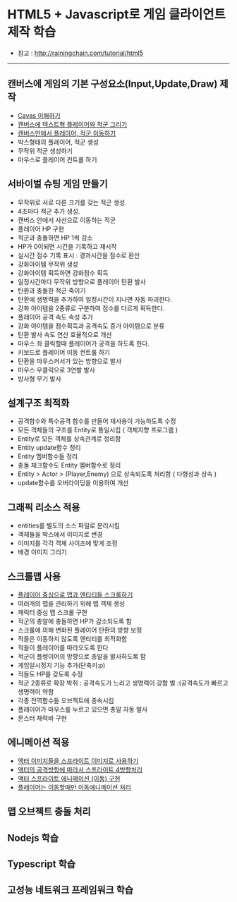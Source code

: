 # HTML5 + Javascript로 게임 클라이언트 제작 학습
- 참고 : http://rainingchain.com/tutorial/html5

---
## 캔버스에 게임의 기본 구성요소(Input,Update,Draw) 제작
- [Cavas 이해하기](./processes/process.01.md)
- [캔버스에 텍스트형 플레이어와 적군 그리기](../../client/assets/01-tutorial/01/index.03.html)
- [캔버스안에서 플레이어, 적군 이동하기](../../client/assets/01-tutorial/01/index.04.html)
- 박스형태의 플레이어, 적군 생성
- 무작위 적군 생성하기
- 마우스로 플레이어 컨트롤 하기

## 서바이벌 슈팅 게임 만들기
- 무작위로 서로 다른 크기를 갖는 적군 생성.
- 4초마다 적군 추가 생성.
- 캔버스 안에서 사선으로 이동하는 적군
- 플레이어 HP 구현
- 적군과 충돌하면 HP 1씩 감소
- HP가 0이되면 시간을 기록하고 재시작
- 실시간 점수 기록 표시 : 경과시간을 점수로 환산
- 강화아이템 무작위 생성
- 강화아이템 획득하면 강화점수 획득
- 일정시간마다 무작위 방향으로 플레이어 탄환 발사
- 탄환과 충돌한 적군 죽이기
- 탄환에 생명력을 추가하여 일정시간이 지나면 자동 파괴한다.
- 강화 아이템을 2종류로 구분하여 점수를 다르게 획득한다.
- 플레이어 공격 속도 속성 추가
- 강화 아이템을 점수획득과 공격속도 증가 아이템으로 분류
- 탄환 발사 속도 연산 효율적으로 개선
- 마우스 좌 클릭할때 플레이어가 공격을 하도록 한다.
- 키보드로 플레이어 이동 컨트롤 하기
- 탄환을 마우스커서가 있는 방향으로 발사
- 마우스 우클릭으로 3연발 발사
- 방사형 무기 발사

## 설계구조 최적화
- 공격함수와 특수공격 함수를 만들어 재사용이 가능하도록 수정
- 모든 객체들의 구조를 Entity로 통일시킴 ( 객체지향 프로그램 )
- Entity로 모든 객체를 상속관계로 정리함
- Entity update함수 정리
- Entity 멤버함수들 정리
- 충돌 체크함수도 Entity 멤버함수로 정리
- Entity > Actor > (Player,Enemy) 으로 상속되도록 처리함 ( 다형성과 상속 )
- update함수를 오버라이딩을 이용하여 개선

## 그래픽 리소스 적용
- entities를 별도의 소스 파일로 분리시킴
- 객체들을 박스에서 이미지로 변경
- 이미지를 각각 객체 사이즈에 맞게 조정
- 배경 이미지 그리기

## 스크롤맵 사용
 - [플레이어 중심으로 맵과 엔티티들 스크롤하기](../../client/assets/01-tutorial/05/index.01.html)
 - 여러개의 맵을 관리하기 위해 맵 객체 생성
 - 캐릭터 중심 맵 스크롤 구현
 - 적군의 총알에 충돌하면 HP가 감소되도록 함
 - 스크롤에 의해 변화된 플레이어 탄환의 방향 보정
 - 적들은 이동하지 않도록 엔티티를 최적화함
 - 적들이 플레이어를 따라오도록 한다
 - 적군이 플렝이어의 방향으로 총알을 발사하도록 함
 - 게임일시정지 기능 추가(단축키:p)
 - 적들도 HP를 갖도록 수정
 - 적군 2종류로 확장
         박쥐 : 공격속도가 느리고 생명력이 강함
         벌   :(공격속도가 빠르고 생명력이 약함
 - 각종 전역함수들 오브젝트에 종속시킴
 - 플레이어가 마우스를 누르고 있으면 총알 자동 발사
 - 몬스터 채력바 구현

## 에니메이션 적용
 - [액터 이미지들을 스프라이트 이미지로 사용하기](../../client/assets/01-tutorial/06/index.01.html)
 - [액터의 공격방항에 따라서 스프라이트 4방향처리](../../client/assets/01-tutorial/06/index.02.html)
 - [액터 스프라이트 에니메이션 (이동) 구현](../../client/assets/01-tutorial/06/index.03.html)
 - [플레이어는 이동할때만 이동에니메이션 처리](../../client/assets/01-tutorial/06/index.04.html)

## 맵 오브젝트 충돌 처리






## Nodejs 학습
## Typescript 학습
## 고성능 네트워크 프레임워크 학습


